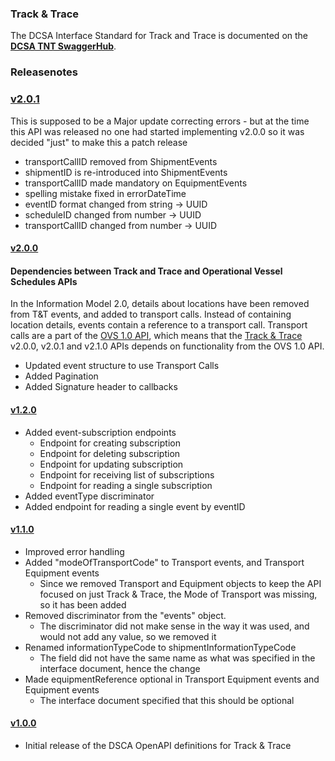 ### Track & Trace

The DCSA Interface Standard for Track and Trace is documented on the [**DCSA TNT SwaggerHub**](https://app.swaggerhub.com/apis/dcsaorg/DCSA_TNT).


### Releasenotes

### [v2.0.1](https://app.swaggerhub.com/apis-docs/dcsaorg/DCSA_TNT/2.0.1)
This is supposed to be a Major update correcting errors - but at the time this API was released no one had started implementing v2.0.0 so it was decided "just" to make this a patch release

* transportCallID removed from ShipmentEvents
* shipmentID is re-introduced into ShipmentEvents
* transportCallID made mandatory on EquipmentEvents
* spelling mistake fixed in errorDateTime
* eventID format changed from string -> UUID
* scheduleID changed from number -> UUID
* transportCallID changed from number -> UUID

#### [v2.0.0](https://app.swaggerhub.com/apis-docs/dcsaorg/DCSA_TNT/2.0.0)

#### Dependencies between Track and Trace and Operational Vessel Schedules APIs
In the Information Model 2.0, details about locations have been removed from T&T events, and added to transport calls. Instead of containing location details, events contain a reference to a transport call. Transport calls are a part of the [OVS 1.0 API](https://app.swaggerhub.com/apis/dcsaorg/DCSA_OVS/1.0.1), which means that the [Track & Trace](https://app.swaggerhub.com/apis/dcsaorg/DCSA_TNT) v2.0.0, v2.0.1 and v2.1.0 APIs depends on functionality from the OVS 1.0 API.

* Updated event structure to use Transport Calls
* Added Pagination
* Added Signature header to callbacks

#### [v1.2.0](https://app.swaggerhub.com/apis-docs/dcsaorg/DCSA_TNT/1.2.0)
* Added event-subscription endpoints
  * Endpoint for creating subscription
  * Endpoint for deleting subscription
  * Endpoint for updating subscription
  * Endpoint for receiving list of subscriptions
  * Endpoint for reading a single subscription
* Added eventType discriminator
* Added endpoint for reading a single event by eventID

#### [v1.1.0](https://app.swaggerhub.com/apis-docs/dcsaorg/DCSA_TNT/1.1.0)
* Improved error handling
* Added "modeOfTransportCode" to Transport events, and Transport Equipment events
  * Since we removed Transport and Equipment objects to keep the API focused on just Track & Trace, the Mode of Transport was missing, so it has been added
* Removed discriminator from the "events" object.
  * The discriminator did not make sense in the way it was used, and would not add any value, so we removed it
* Renamed informationTypeCode to shipmentInformationTypeCode
  * The field did not have the same name as what was specified in the interface document, hence the change
* Made equipmentReference optional in Transport Equipment events and Equipment events
  * The interface document specified that this should be optional

#### [v1.0.0](https://app.swaggerhub.com/apis-docs/dcsaorg/DCSA_TNT/1.0.0)
 * Initial release of the DSCA OpenAPI definitions for Track & Trace
